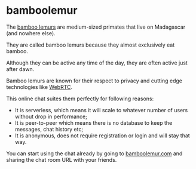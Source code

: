 # bamboolemur

The [bamboo lemurs](https://en.wikipedia.org/wiki/Bamboo_lemur) are medium-sized primates that live on Madagascar (and nowhere else).

They are called bamboo lemurs because they almost exclusively eat bamboo.

Although they can be active any time of the day, they are often active just after dawn.

Bamboo lemurs are known for their respect to privacy and cutting edge technologies like [WebRTC](https://webrtc.org/).

This online chat suites them perfectly for following reasons:
- It is serverless, which means it will scale to whatever number of users without  drop in performance;
- It is peer-to-peer which means there is no database to keep the messages, chat history etc;
- It is anonymous, does not require registration or login and will stay that way.

You can start using the chat already by going to [bamboolemur.com](http://bamboolemur.com) and sharing the chat room URL with your friends.
